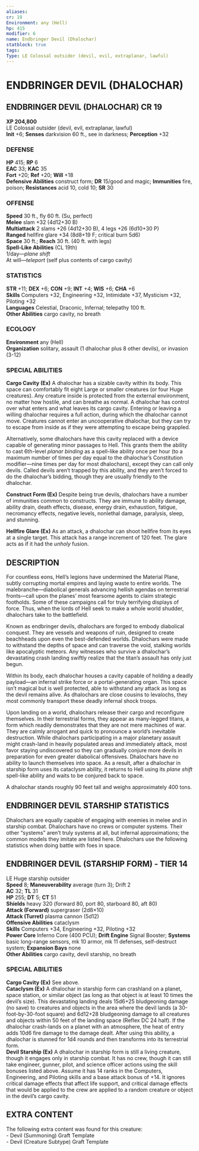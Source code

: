 ```yaml
---
aliases: 
cr: 19
Environment: any (Hell)  
hp: 415
modifier: 6
name: Endbringer Devil (Dhalochar)
statblock: true
tags: 
Type: LE Colossal outsider (devil, evil, extraplanar, lawful)  
---
```

# ENDBRINGER DEVIL (DHALOCHAR)
## ENDBRINGER DEVIL (DHALOCHAR) CR 19

**XP 204,800**  
LE Colossal outsider (devil, evil, extraplanar, lawful)  
**Init** +6; **Senses** darkvision 60 ft., see in darkness; **Perception** +32  

### DEFENSE

**HP** 415; **RP** 6  
**EAC** 33; **KAC** 35  
**Fort** +20; **Ref** +20; **Will** +18  
**Defensive Abilities** construct form; **DR** 15/good and magic; **Immunities** fire, poison; **Resistances** acid 10, cold 10; **SR** 30  

### OFFENSE

**Speed** 30 ft., fly 60 ft. (Su, perfect)  
**Melee** slam +32 (4d12+30 B)  
**Multiattack** 2 slams +26 (4d12+30 B), 4 legs +26 (6d10+30 P)  
**Ranged** hellfire glare +34 (8d8+19 F; critical burn 5d6)  
**Space** 30 ft.; **Reach** 30 ft. (40 ft. with legs)  
**Spell-Like Abilities** (CL 19th)  
1/day—_plane shift_  
At will—_teleport_ (self plus contents of cargo cavity)

### STATISTICS

**STR** +11; **DEX** +6; **CON** +9; **INT** +4; **WIS** +6; **CHA** +6  
**Skills** Computers +32, Engineering +32, Intimidate +37, Mysticism +32, Piloting +32  
**Languages** Celestial, Draconic, Infernal; telepathy 100 ft.  
**Other Abilities** cargo cavity, no breath

### ECOLOGY

**Environment** any (Hell)  
**Organization** solitary, assault (1 dhalochar plus 8 other devils), or invasion (3-12)

### SPECIAL ABILITIES

**Cargo Cavity (Ex)** A dhalochar has a sizable cavity within its body. This space can comfortably fit eight Large or smaller creatures (or four Huge creatures). Any creature inside is protected from the external environment, no matter how hostile, and can breathe as normal. A dhalochar has control over what enters and what leaves its cargo cavity. Entering or leaving a willing dhalochar requires a full action, during which the dhalochar cannot move. Creatures cannot enter an uncooperative dhalochar, but they can try to escape from inside as if they were attempting to escape being grappled.

Alternatively, some dhalochars have this cavity replaced with a device capable of generating minor passages to Hell. This grants them the ability to cast 6th-level _planar binding_ as a spell-like ability once per hour (to a maximum number of times per day equal to the dhalochar’s Constitution modifier—nine times per day for most dhalochars), except they can call only devils. Called devils aren’t trapped by this ability, and they aren’t forced to do the dhalochar’s bidding, though they are usually friendly to the dhalochar.

**Construct Form (Ex)** Despite being true devils, dhalochars have a number of immunities common to constructs. They are immune to ability damage, ability drain, death effects, disease, energy drain, exhaustion, fatigue, necromancy effects, negative levels, nonlethal damage, paralysis, sleep, and stunning.

**Hellfire Glare (Ex)** As an attack, a dhalochar can shoot hellfire from its eyes at a single target. This attack has a range increment of 120 feet. The glare acts as if it had the _unholy_ fusion.

## DESCRIPTION

For countless eons, Hell’s legions have undermined the Material Plane, subtly corrupting mortal empires and laying waste to entire worlds. The malebranche—diabolical generals advancing hellish agendas on terrestrial fronts—call upon the planes’ most fearsome agents to claim strategic footholds. Some of these campaigns call for truly terrifying displays of force. Thus, when the lords of Hell seek to make a whole world shudder, dhalochars take to the battlefield.

Known as endbringer devils, dhalochars are forged to embody diabolical conquest. They are vessels and weapons of ruin, designed to create beachheads upon even the best-defended worlds. Dhalochars were made to withstand the depths of space and can traverse the void, stalking worlds like apocalyptic meteors. Any witnesses who survive a dhalochar’s devastating crash landing swiftly realize that the titan’s assault has only just begun.

Within its body, each dhalochar houses a cavity capable of holding a deadly payload—an infernal strike force or a portal-generating organ. This space isn’t magical but is well protected, able to withstand any attack as long as the devil remains alive. As dhalochars are close cousins to levalochs, they most commonly transport these deadly infernal shock troops.

Upon landing on a world, dhalochars release their cargo and reconfigure themselves. In their terrestrial forms, they appear as many-legged titans, a form which readily demonstrates that they are not mere machines of war. They are calmly arrogant and quick to pronounce a world’s inevitable destruction. While dhalochars participating in a major planetary assault might crash-land in heavily populated areas and immediately attack, most favor staying undiscovered so they can gradually conjure more devils in preparation for even greater diabolical offensives. Dhalochars have no ability to launch themselves into space. As a result, after a dhalochar in starship form uses its cataclysm ability, it returns to Hell using its _plane shift_ spell-like ability and waits to be conjured back to space.

A dhalochar stands roughly 90 feet tall and weighs approximately 400 tons.

## ENDBRINGER DEVIL STARSHIP STATISTICS

Dhalochars are equally capable of engaging with enemies in melee and in starship combat. Dhalochars have no crews or computer systems. Their other “systems” aren’t truly systems at all, but infernal approximations; the common models they imitate are listed here. Dhalochars use the following statistics when doing battle with foes in space.  

## ENDBRINGER DEVIL (STARSHIP FORM) - TIER 14

LE Huge starship outsider  
**Speed** 8; **Maneuverability** average (turn 3); Drift 2  
**AC** 32; **TL** 31  
**HP** 255; **DT** 5; **CT** 51  
**Shields** heavy 320 (forward 80, port 80, starboard 80, aft 80)  
**Attack (Forward)** supergraser (2d8×10)  
**Attack (Turret)** plasma cannon (5d12)  
**Offensive Abilities** cataclysm  
**Skills** Computers +34, Engineering +32, Piloting +32  
**Power Core** Inferno Core (400 PCU); **Drift Engine** Signal Booster; **Systems** basic long-range sensors, mk 10 armor, mk 11 defenses, self-destruct system; **Expansion Bays** none  
**Other Abilities** cargo cavity, devil starship, no breath

### SPECIAL ABILITIES

**Cargo Cavity (Ex)** See above.  
**Cataclysm (Ex)** A dhalochar in starship form can crashland on a planet, space station, or similar object (as long as that object is at least 10 times the devil’s size). This devastating landing deals 15d6+25 bludgeoning damage (no save) to creatures and objects in the area where the devil lands (a 30-foot-by-30-foot square) and 6d12+28 bludgeoning damage to all creatures and objects within 50 feet of the landing space (Reflex DC 24 half). If the dhalochar crash-lands on a planet with an atmosphere, the heat of entry adds 10d6 fire damage to the damage dealt. After using this ability, a dhalochar is stunned for 1d4 rounds and then transforms into its terrestrial form.  
**Devil Starship (Ex)** A dhalochar in starship form is still a living creature, though it engages only in starship combat. It has no crew, though it can still take engineer, gunner, pilot, and science officer actions using the skill bonuses listed above. Assume it has 14 ranks in the Computers, Engineering, and Piloting skills and a base attack bonus of +14. It ignores critical damage effects that affect life support, and critical damage effects that would be applied to the crew are applied to a random creature or object in the devil’s cargo cavity.

## EXTRA CONTENT

The following extra content was found for this creature:  
\- Devil (Summoning) Graft Template  
\- Devil (Creature Subtype) Graft Template

